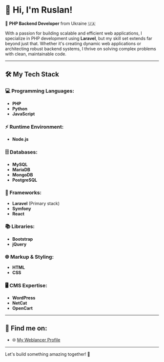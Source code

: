 # 👋 Hi, I'm Ruslan! 

🚀 **PHP Backend Developer** from Ukraine 🇺🇦

With a passion for building scalable and efficient web applications, I specialize in PHP development using **Laravel**, but my skill set extends far beyond just that. Whether it's creating dynamic web applications or architecting robust backend systems, I thrive on solving complex problems with clean, maintainable code.

---

## 🛠️ My Tech Stack

### 💻 Programming Languages:
- **PHP**
- **Python**
- **JavaScript**

### ⚡ Runtime Environment:
- **Node.js**

### 🗄️ Databases:
- **MySQL**
- **MariaDB**
- **MongoDB**
- **PostgreSQL**

### 🎯 Frameworks:
- **Laravel** (Primary stack)
- **Symfony**
- **React**

### 📚 Libraries:
- **Bootstrap**
- **jQuery**

### 🌐 Markup & Styling:
- **HTML**
- **CSS**

### 🖥️ CMS Expertise:
- **WordPress**
- **NetCat**
- **OpenCart**

---

## 🔗 Find me on:

- 🌐 [My Weblancer Profile](https://www.weblancer.net/users/Ruslaan1)

---

Let's build something amazing together! 🚀
